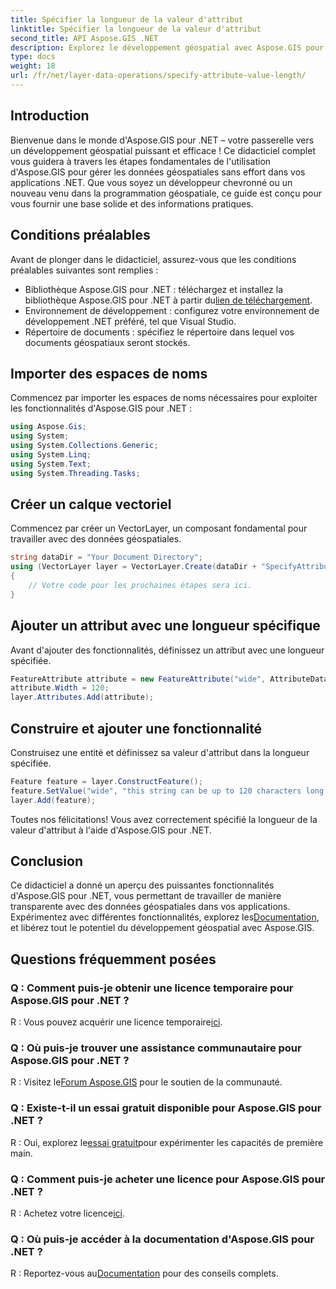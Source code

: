 ```yaml
---
title: Spécifier la longueur de la valeur d'attribut
linktitle: Spécifier la longueur de la valeur d'attribut
second_title: API Aspose.GIS .NET
description: Explorez le développement géospatial avec Aspose.GIS pour .NET. Gérez et manipulez sans effort les données spatiales dans vos applications .NET.
type: docs
weight: 18
url: /fr/net/layer-data-operations/specify-attribute-value-length/
---
```

## Introduction
Bienvenue dans le monde d'Aspose.GIS pour .NET – votre passerelle vers un développement géospatial puissant et efficace ! Ce didacticiel complet vous guidera à travers les étapes fondamentales de l'utilisation d'Aspose.GIS pour gérer les données géospatiales sans effort dans vos applications .NET. Que vous soyez un développeur chevronné ou un nouveau venu dans la programmation géospatiale, ce guide est conçu pour vous fournir une base solide et des informations pratiques.
## Conditions préalables
Avant de plonger dans le didacticiel, assurez-vous que les conditions préalables suivantes sont remplies :
-  Bibliothèque Aspose.GIS pour .NET : téléchargez et installez la bibliothèque Aspose.GIS pour .NET à partir du[lien de téléchargement](https://releases.aspose.com/gis/net/).
- Environnement de développement : configurez votre environnement de développement .NET préféré, tel que Visual Studio.
- Répertoire de documents : spécifiez le répertoire dans lequel vos documents géospatiaux seront stockés.
## Importer des espaces de noms
Commencez par importer les espaces de noms nécessaires pour exploiter les fonctionnalités d'Aspose.GIS pour .NET :
```csharp
using Aspose.Gis;
using System;
using System.Collections.Generic;
using System.Linq;
using System.Text;
using System.Threading.Tasks;
```
## Créer un calque vectoriel
Commencez par créer un VectorLayer, un composant fondamental pour travailler avec des données géospatiales.
```csharp
string dataDir = "Your Document Directory";
using (VectorLayer layer = VectorLayer.Create(dataDir + "SpecifyAttributeValueLength_out.shp", Drivers.Shapefile))
{
    // Votre code pour les prochaines étapes sera ici.
}
```
## Ajouter un attribut avec une longueur spécifique
Avant d'ajouter des fonctionnalités, définissez un attribut avec une longueur spécifiée.
```csharp
FeatureAttribute attribute = new FeatureAttribute("wide", AttributeDataType.String);
attribute.Width = 120;
layer.Attributes.Add(attribute);
```
## Construire et ajouter une fonctionnalité
Construisez une entité et définissez sa valeur d'attribut dans la longueur spécifiée.
```csharp
Feature feature = layer.ConstructFeature();
feature.SetValue("wide", "this string can be up to 120 characters long now.");
layer.Add(feature);
```
Toutes nos félicitations! Vous avez correctement spécifié la longueur de la valeur d'attribut à l'aide d'Aspose.GIS pour .NET.
## Conclusion
 Ce didacticiel a donné un aperçu des puissantes fonctionnalités d'Aspose.GIS pour .NET, vous permettant de travailler de manière transparente avec des données géospatiales dans vos applications. Expérimentez avec différentes fonctionnalités, explorez les[Documentation](https://reference.aspose.com/gis/net/), et libérez tout le potentiel du développement géospatial avec Aspose.GIS.
## Questions fréquemment posées
### Q : Comment puis-je obtenir une licence temporaire pour Aspose.GIS pour .NET ?
 R : Vous pouvez acquérir une licence temporaire[ici](https://purchase.aspose.com/temporary-license/).
### Q : Où puis-je trouver une assistance communautaire pour Aspose.GIS pour .NET ?
 R : Visitez le[Forum Aspose.GIS](https://forum.aspose.com/c/gis/33) pour le soutien de la communauté.
### Q : Existe-t-il un essai gratuit disponible pour Aspose.GIS pour .NET ?
 R : Oui, explorez le[essai gratuit](https://releases.aspose.com/)pour expérimenter les capacités de première main.
### Q : Comment puis-je acheter une licence pour Aspose.GIS pour .NET ?
 R : Achetez votre licence[ici](https://purchase.aspose.com/buy).
### Q : Où puis-je accéder à la documentation d'Aspose.GIS pour .NET ?
 R : Reportez-vous au[Documentation](https://reference.aspose.com/gis/net/) pour des conseils complets.